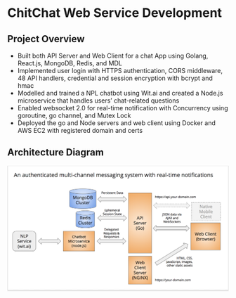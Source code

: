 # ChitChat Web Service Development

## Project Overview
+ Built both API Server and Web Client for a chat App using Golang, React.js, MongoDB, Redis, and MDL 
+ Implemented user login with HTTPS authentication, CORS middleware, 48 API handlers, credential and session encryption with bcrypt and hmac
+ Modelled and trained a NPL chatbot using Wit.ai and created a Node.js microservice that handles users’ chat-related questions
+ Enabled websocket 2.0 for real-time notification with Concurrency using goroutine, go channel, and Mutex Lock
+ Deployed the go and Node servers and web client using Docker and AWS EC2 with registered domain and certs

## Architecture Diagram
![alt text](https://raw.githubusercontent.com/leontaolong/ChitChat/master/architecture.jpg)

